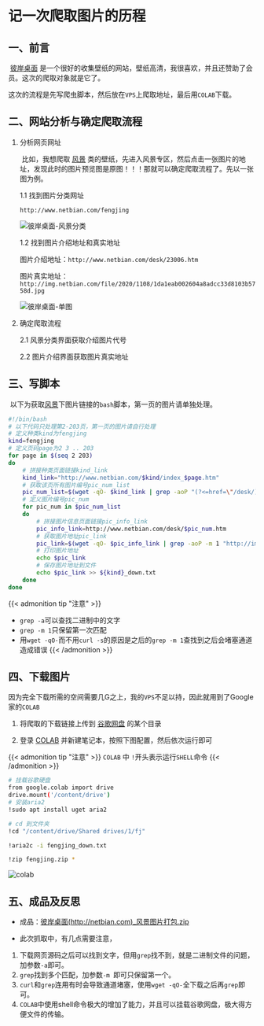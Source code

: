 # 记一次爬取图片的历程


<!--more-->

## 一、前言

​		[彼岸桌面](http://www.netbian.com) 是一个很好的收集壁纸的网站，壁纸高清，我很喜欢，并且还赞助了会员。这次的爬取对象就是它了。

​		这次的流程是先写爬虫脚本，然后放在`VPS`上爬取地址，最后用`COLAB`下载。

## 二、网站分析与确定爬取流程

1.  分析网页网址

    ​	比如，我想爬取 [风景](http://www.netbian.com/fengjing) 类的壁纸，先进入风景专区，然后点击一张图片的地址，发现此时的图片预览图是原图！！！那就可以确定爬取流程了。先以一张图为例。

    1.1 找到图片分类网址

    `http://www.netbian.com/fengjing`

    ![彼岸桌面-风景分类](https://gitee.com/xiao_beita/tuchuang/raw/master/img/image-20201111104928714.png)

    

    1.2 找到图片介绍地址和真实地址

    图片介绍地址：`http://www.netbian.com/desk/23006.htm`

    图片真实地址：`http://img.netbian.com/file/2020/1108/1da1eab002604a8adcc33d8103b5758d.jpg`

    

    ![彼岸桌面-单图](https://gitee.com/xiao_beita/tuchuang/raw/master/img/image-20201111105226256.png)

2.  确定爬取流程

    2.1 风景分类界面获取介绍图片代号

    2.2 图片介绍界面获取图片真实地址



## 三、写脚本

​	以下为获取[风景](http://www.netbian.com/fengjing/index_2.htm)下图片链接的`bash`脚本，第一页的图片请单独处理。

```bash
#!/bin/bash
# 以下代码只处理第2-203页，第一页的图片请自行处理
# 定义种类kind为fengjing
kind=fengjing
# 定义页码page为2 3 .. 203
for page in $(seq 2 203)
do
	# 拼接种类页面链接kind_link
	kind_link="http://www.netbian.com/$kind/index_$page.htm"
	# 获取该页所有图片编号pic_num_list
	pic_num_list=$(wget -qO- $kind_link | grep -aoP "(?<=href=\"/desk/).*?(?=.htm)")
	# 定义图片编号pic_num
	for pic_num in $pic_num_list
	do
		# 拼接图片信息页面链接pic_info_link
        pic_info_link=http://www.netbian.com/desk/$pic_num.htm
        # 获取图片地址pic_link
        pic_link=$(wget -qO- $pic_info_link | grep -aoP -m 1 "http://img.netbian.com/file/20.*jpg(?=\" alt)")
        # 打印图片地址
        echo $pic_link
        # 保存图片地址到文件
        echo $pic_link >> ${kind}_down.txt
    done
done
```

{{< admonition tip "注意"  >}}
- `grep -a`可以查找二进制中的文字
- `grep -m 1`只保留第一次匹配
- 用`wget -qO-`而不用`curl -s`的原因是之后的`grep -m 1`查找到之后会堵塞通道造成错误
{{< /admonition >}}

## 四、下载图片

​	因为完全下载所需的空间需要几G之上，我的`VPS`不足以持，因此就用到了Google家的`COLAB`

1.  将爬取的下载链接上传到 [谷歌网盘](https://drive.google.com) 的某个目录

2.  登录 [COLAB](https://colab.research.google.com) 并新建笔记本，按照下图配置，然后依次运行即可

{{< admonition tip "注意"  >}}
`COLAB` 中 `!`开头表示运行`SHELL`命令
{{< /admonition >}}

```bash
# 挂载谷歌硬盘
from google.colab import drive
drive.mount('/content/drive')
# 安装aria2
!sudo apt install uget aria2

# cd 到文件夹
!cd "/content/drive/Shared drives/1/fj"

!aria2c -i fengjing_down.txt

!zip fengjing.zip *
```

![colab](https://gitee.com/xiao_beita/tuchuang/raw/master/img/image-20201111135330301.png)

## 五、成品及反思

-   成品：[彼岸桌面(http://netbian.com)_风景图片打包.zip](https://file.beita.workers.dev/2:/%E5%85%B6%E4%BB%96%E4%B8%8B%E8%BD%BD%E6%96%87%E4%BB%B6/)

-   此次抓取中，有几点需要注意，

1.  下载网页源码之后可以找到文字，但用`grep`找不到，就是二进制文件的问题，加参数`-a`即可。
2.  `grep`找到多个匹配，加参数`-m `即可只保留第一个。
3.  `curl`和`grep`连用有时会导致通道堵塞，使用`wget -qO-`全下载之后再`grep`即可。
4.  `COLAB`中使用shell命令极大的增加了能力，并且可以挂载谷歌网盘，极大得方便文件的传输。
